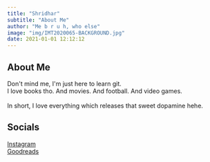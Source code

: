 ```yaml
---
title: "Shridhar"
subtitle: "About Me"
author: "Me b r u h, who else"
image: "img/IMT2020065-BACKGROUND.jpg"
date: 2021-01-01 12:12:12
---
```


## About Me

Don't mind me, I'm just here to learn git.<br/>
I love books tho. And movies. And football. And video games.<br/>   
In short, I love everything which releases that sweet dopamine hehe.<br/>    

## Socials

[Instagram](https://www.instagram.com/shridhar.sharma26/)<br/>
[Goodreads](www.goodreads.com/aejonsnowarkgaryan)<br/>





